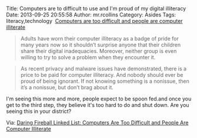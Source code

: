 Title: Computers are to difficult to use and I'm proud of my digital illiteracy
Date: 2013-09-25 20:55:58
Author: mr.rcollins
Category: Asides Tags: literacy,technology 
[Computers are too difficult and people are computer illiterate](http://studiotendra.com/2013/08/14/computers-are-both-too-difficult-and-people-are-computer-illiterate/) 
>Adults have worn their computer illiteracy as a badge of pride for many years now so it shouldn’t surprise anyone that their children share their digital inadequacies. Moreover, neither group is even willing to try to solve a problem when they encounter it.

>As recent privacy and malware issues have demonstrated, there is a price to be paid for computer illiteracy. And nobody should ever be proud of being ignorant. If not knowing something is a nonissue, then it’s a nonissue, but don’t brag about it.

I'm seeing this more and more, people expect to be spoon fed.and once you get to the third step, they believe it's too hard to do and shut down.  Are you seeing this in your district?

Via: [Daring Fireball Linked List: Computers Are Too Difficult and People Are Computer Illiterate](http://daringfireball.net/linked/2013/09/24/computers-are-too-difficult)